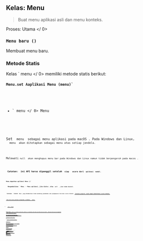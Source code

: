 ## Kelas: Menu

> Buat menu aplikasi asli dan menu konteks.

Proses:  Utama </ 0></p> 

### `Menu baru ()`

Membuat menu baru.

### Metode Statis

Kelas ` menu </ 0> memiliki metode statis berikut:</p>

<h4><code>Menu.set Aaplikasi Menu (menu)`</h4> 

* ` menu </ 0> Menu</li>
</ul>

<p>Set <code> menu </ 0> sebagai menu aplikasi pada macOS . Pada Windows dan Linux,
 <code> menu </ 0> akan ditetapkan sebagai menu atas setiap jendela.</p>

<p>Melewati<code> null </ 0> akan menghapus menu bar pada Windows dan Linux namun tidak berpengaruh pada macos .</p>

<p><strong> Catatan: </ 0> ini API harus dipanggil setelah <code> siap </ 1>  acara dari <code> aplikasi </ 1> modul.</p>

<h4><code>Menu.dapatkan aplikasi Menu ()`</h4> 
  Mengembalikan ` Menu </ 0> - Menu aplikasi, jika diatur, atau <code> null </ 0> , jika tidak disetel.</p>

<p><strong> Catatan: </ 0> Contoh <code> Menu </ 1> yang dikembalikan tidak mendukung penambahan atau penghapusan item menu secara dinamis. <a href="#instance-properties"> Instance properti </ 0> masih dapat dimodifikasi secara dinamis.</p>

<h4><code> Menu.kirim aksi pertama ke Responder (tindakan) </ 0>  <em> macos </ 1></h4>

<ul>
<li><code> aksi </ 0>  String</li>
</ul>

<p>Mengirimkan <code> action </ 0> ke responder pertama dari aplikasi. Ini digunakan untuk meniru perilaku menu macos default . Biasanya Anda hanya akan menggunakan
 <a href="menu-item.md#roles"><code> peran </ 0> properti dari <a href="menu-item.md"><code> MenuItem </ 1> .</p>

<p>Lihat <a href="https://developer.apple.com/library/mac/documentation/Cocoa/Conceptual/EventOverview/EventArchitecture/EventArchitecture.html#//apple_ref/doc/uid/10000060i-CH3-SW7"> MacOS Kakao Acara Penanganan Panduan </ 0> 
untuk informasi lebih lanjut tentang MacOS tindakan asli '.</p>

<h4><code>Menu.membangun dari Template (template)`</h4> 
  
  * ` template </ 0> MenuItemConstructorOptions []</li>
</ul>

<p>Mengembalikan <code> Menu </ 0></p>

<p>Umumnya, <code> template </ 0> hanyalah sebuah array dari <code> options </ 0> untuk membangun a
<a href="menu-item.md"> MenuItem </ 1>. Penggunaannya bisa diacu di atas.</p>

<p>Anda juga bisa melampirkan bidang lain ke elemen <code> template </ 0> dan mereka
akan menjadi properti dari item menu yang dibangun.</p>

<h3>Metode Instance</h3>

<p>The <code>menu` object has the following instance methods:</p> 
    #### `menu.popup ([browserWindow, options])`
    
    * ` browserWindow </ 0> BrowserWindow (opsional) - Default adalah jendela yang terfokus.</li>
<li><code>pilihan` Objek (opsional) 
      * ` x </ 0> Nomor (opsional) - Default adalah posisi kursor mouse saat ini.
Harus dinyatakan jika <code> y </ 0> dinyatakan.</li>
<li><code> y </ 0> Nomor (opsional) - Default adalah posisi kursor mouse saat ini.
Harus dinyatakan jika <code> x </ 0> dinyatakan.</li>
<li><code> async </ 0> Boolean (opsional) - Atur ke <code> true </ 0> agar metode ini segera dipanggil, <code> false </ 0> untuk kembali setelah menu dipilih atau ditutup. Default ke <code> false </ 0> .</li>
<li><code> positioningItem </ 0> Nomor (opsional) <em> macOS </ 1> - Indeks item menu ke
diposisikan di bawah kursor mouse pada koordinat yang ditentukan. Default
adalah -1.</li>
</ul></li>
</ul>

<p>Pops up this menu as a context menu in the <code>browserWindow`.</p> 
        #### `menu.closePopup([browserWindow])`
        
        * ` browserWindow </ 0> BrowserWindow (opsional) - Default adalah jendela yang terfokus.</li>
</ul>

<p>Menutup menu konteks di <code> browserWindow </ 0>.</p>

<h4><code>menu.append(menuItem)`</h4> 
          * ` menuItem </ 0> MenuItem</li>
</ul>

<p>Appends the <code>menuItem` to the menu.</p> 
            #### `menu.insert(pos, menuItem)`
            
            * `pos` Integer
            * ` menuItem </ 0> MenuItem</li>
</ul>

<p>Sisipkan <code> menuItem </ 0> ke posisi <code> pos </ 0> pada menu.</p>

<h3>Instance Properties</h3>

<p><code> menu </ 0> objek juga memiliki properti berikut:</p>

<h4><code>menu.items`</h4> 
              A `MenuItem[]` array containing the menu's items.
              
              Setiap ` Menu </ 0> terdiri dari beberapa <a href="menu-item.md"><code> MenuItem </ 1> s dan masing-masing <code> MenuItem </ 0>
bisa punya submenu.</p>

<h2>Contoh</h2>

<p>Kelas <code> Menu </ 0> hanya tersedia dalam proses utama, namun Anda juga dapat menggunakannya
dalam proses render melalui modul <a href="remote.md"><code> remote </ 1>.</p>

<h3>Proses utama</h3>

<p>Contoh pembuatan menu aplikasi pada proses utama dengan
API template sederhana:</p>

<pre><code class="javascript">const menu = Menu.buildFromTemplate(template)
Menu.setApplicationMenu(menu)
`</pre> 
              
              ### Render process
              
              Below is an example of creating a menu dynamically in a web page (render process) by using the [`remote`](remote.md) module, and showing it when the user right clicks the page:
              
              ```html
<!-- index.html -->
<script>
const {remote} = require('electron')
const {Menu, MenuItem} = remote

const menu = new Menu()
menu.append(new MenuItem({label: 'MenuItem1', click() { console.log('item 1 clicked') }}))
menu.append(new MenuItem({type: 'separator'}))
menu.append(new MenuItem({label: 'MenuItem2', type: 'checkbox', checked: true}))

window.addEventListener('contextmenu', (e) => {
  e.preventDefault()
  menu.popup(remote.getCurrentWindow())
}, false)
</script>
```
          
          ## Notes on macOS Application Menu
          
          macos memiliki gaya menu aplikasi yang sama sekali berbeda dari Windows dan Linux. Berikut adalah beberapa catatan tentang cara membuat menu aplikasi Anda lebih mirip dengan asli.
          
          ### Menu Standar
          
          Di macos terdapat banyak menu standar yang ditentukan oleh sistem, seperti menu ` Services </ 0> dan
 <code> Windows </ 0> . Untuk membuat menu Anda menu standar, Anda harus mengatur menu Anda
 <code> peran </ 0> ke salah satu dari berikut dan elektron akan mengenali mereka dan membuat mereka menjadi menu standar:</p>

<ul>
<li><code>jendela`</li> 
          
          * `membantu`
          * `jasa`</ul> 
          
          ### Tindakan Item Menu Standar
          
          macos telah memberikan tindakan standar untuk beberapa item menu, seperti ` Tentang xxx </ 0> ,
 <code> Sembunyikan xxx </ 0> , dan <code> Sembunyikan Lainnya </ 0> . Untuk mengatur tindakan item menu ke tindakan standar, Anda harus mengatur atribut <code> role </ 0> dari item menu.</p>

<h3>Nama Menu Utama</h3>

<p>Pada macos label item pertama menu aplikasi selalu nama aplikasi Anda, tidak peduli label apa yang Anda tetapkan. Untuk mengubahnya, modifikasi berkas <code> Info.plist < file > aplikasi Anda
 . Lihat
 <a href="https://developer.apple.com/library/ios/documentation/general/Reference/InfoPlistKeyReference/Articles/AboutInformationPropertyListFiles.html"> About Information Property List Files </ 0> 
untuk informasi lebih lanjut.</p>

<h2>Setting Menu for Specific Browser Window (<em>Linux</em> <em>Windows</em>)</h2>

<p>The <a href="https://github.com/electron/electron/blob/master/docs/api/browser-window.md#winsetmenumenu-linux-windows"><code>setMenu` method</a> of browser windows can set the menu of certain browser windows.
          
          ## Menu Item Position
          
          You can make use of `position` and `id` to control how the item will be placed when building a menu with `Menu.buildFromTemplate`.
          
          The `position` attribute of `MenuItem` has the form `[placement]=[id]`, where `placement` is one of `before`, `after`, or `endof` and `id` is the unique ID of an existing item in the menu:
          
          * `before` - Inserts this item before the id referenced item. If the referenced item doesn't exist the item will be inserted at the end of the menu.
          * `after` - Inserts this item after id referenced item. If the referenced item doesn't exist the item will be inserted at the end of the menu.
          * `endof` - Inserts this item at the end of the logical group containing the id referenced item (groups are created by separator items). If the referenced item doesn't exist, a new separator group is created with the given id and this item is inserted after that separator.
          
          When an item is positioned, all un-positioned items are inserted after it until a new item is positioned. So if you want to position a group of menu items in the same location you only need to specify a position for the first item.
          
          ### Contoh
          
          Template:
          
          ```javascript
[
  {label: '4', id: '4'},
  {label: '5', id: '5'},
  {label: '1', id: '1', position: 'before=4'},
  {label: '2', id: '2'},
  {label: '3', id: '3'}
]
```
      
      Menu:
      
          <br />- 1
          - 2
          - 3
          - 4
          - 5
          
      
      Template:
      
      ```javascript
[
  {label: 'a', position: 'endof=letters'},
  {label: '1', position: 'endof=numbers'},
  {label: 'b', position: 'endof=letters'},
  {label: '2', position: 'endof=numbers'},
  {label: 'c', position: 'endof=letters'},
  {label: '3', position: 'endof=numbers'}
]
```
  
  Menu:
  
      <br />- ---
      - a
      - b
      - c
      - ---
      - 1
      - 2
      - 3